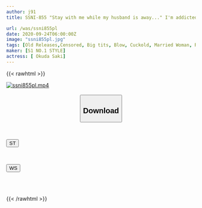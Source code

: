 ```yaml
---
author: j91
title: SSNI-855 "Stay with me while my husband is away..." I'm addicted to the unparalleled sex of my neighbor's wife who moved across the street. Authentic NTR drama. Immoral sex with the unparalleled wife Saki Okuda

url: /was/ssni855pl
date: 2020-09-24T06:00:00Z
image: "ssni855pl.jpg"
tags: [Old Releases,Censored, Big tits, Blow, Cuckold, Married Woman, Risky Mosaic, Solowork]
maker: [S1 NO.1 STYLE]
actress: [ Okuda Saki]
---
```



{{< rawhtml >}}

<div class="video" data-videoid="2LblxkvQrmfZw8q">
    <a href="javascript:;">
        <img src="/was/ssni855pl/ssni855pl.jpg" width="WIDTH" height="HEIGHT" alt="ssni855pl.mp4" loading="lazy">
    </a>
</div>

<script type="text/javascript" src="https://j91.asia/asset/on-demand-st.js"></script>

<br>
  <link rel="stylesheet" href="https://j91.asia/asset/bs5.css">
  
  <center>
  <button class="btn btn-primary" type="button" data-bs-toggle="collapse" data-bs-target=".multi-collapse" aria-expanded="false" aria-controls="multiCollapseExample1 multiCollapseExample2"><h2>Download</h2></button></center>
</p>
<div class="row">
  <div class="col">
    <div class="collapse multi-collapse" id="multiCollapseExample1">
      <div class="card card-body">
	      	      <br>
<div class="buttons">  
<p><a href="https://streamtape.to/v/2LblxkvQrmfZw8q" target="_blank"><button class="btn-hover color-3"><i class="fa fa-download"></i> ST</button></a></p></div>
    </div>
  </div>
</div>
  <div class="col">
    <div class="collapse multi-collapse" id="multiCollapseExample2">
      <div class="card card-body">
	      <br>
<div class="buttons">
<p><a href="https://wolfstream.tv/dxxrs8gbzyew" target="_blank"><button class="btn-hover color-8"><i class="fa fa-download"></i> WS</button></a></p></div>
<br><br>
      </div>
    </div>
  </div>
</div>

{{< /rawhtml >}}